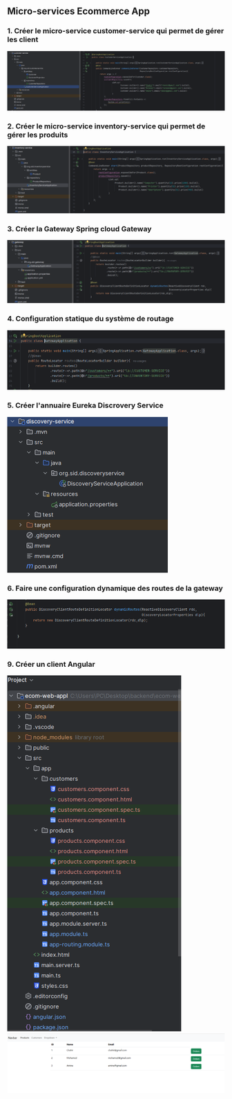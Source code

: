 <h2>Micro-services Ecommerce App</h2>
<h3>1. Créer le micro-service customer-service qui permet de gérer les client
</h3>
<img src="./Images/img.png">

<h3>2. Créer le micro-service inventory-service qui permet de gérer les produits
</h3>
<img src="./Images/img_1.png">

<h3>3. Créer la Gateway Spring cloud Gateway
</h3>
<img src="./Images/img_2.png">

<h3>4. Configuration statique du système de routage
</h3>
<img src="./Images/img_4.png">


<h3>5. Créer l'annuaire Eureka Discrovery Service
</h3>
<img src="./Images/img_3.png">


<h3>6. Faire une configuration dynamique des routes de la gateway
</h3>
<img src="./Images/img_5.png">

<h3>9. Créer un client Angular
</h3>
<img src="./Images/img_7.png">
<img src="./Images/img_8.png">


